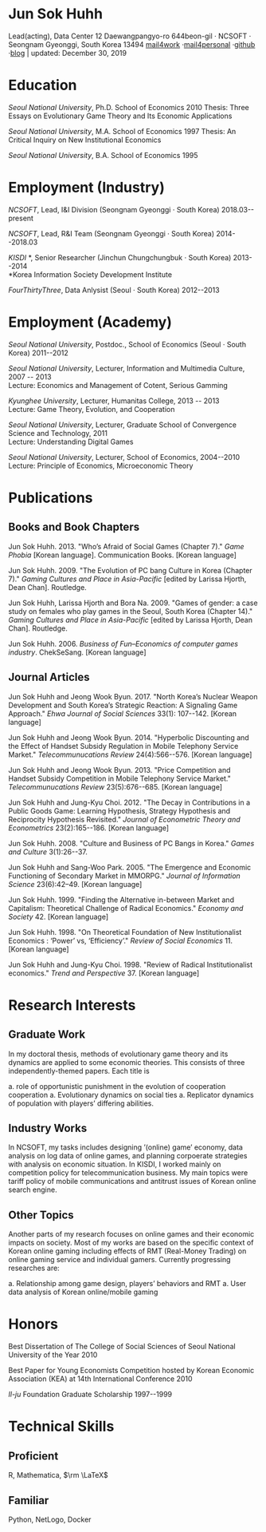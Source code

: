 
# Jun Sok Huhh

Lead(acting), Data Center 
12 Daewangpangyo-ro 644beon-gil &#183; NCSOFT &#183; Seongnam Gyeonggi, South Korea 13494 
[mail4work](junsokhuhh@ncsoft.com) &#183;[mail4personal](anarinsk@gmail.com) &#183;[github](https://github.com/anarinsk) &#183;[blog](http://lostineconomics.com) &vert; updated: December 30, 2019

# Education

*Seoul National University*, Ph.D. School of Economics 2010 
Thesis: Three Essays on Evolutionary Game Theory and Its Economic Applications 

*Seoul National University*, M.A. School of Economics 1997 
Thesis: An Critical Inquiry on New Institutional Economics  

*Seoul National University*, B.A. School of Economics 1995

# Employment (Industry)

*NCSOFT*, Lead, I&I Division (Seongnam Gyeonggi &#183; South Korea) 2018.03--present 

*NCSOFT*, Lead, R&I Team (Seongnam Gyeonggi &#183; South Korea) 2014--2018.03

*KISDI* \*, Senior Researcher (Jinchun Chungchungbuk &#183; South Korea) 2013--2014 </br> 
*Korea Information Society Development Institute

*FourThirtyThree*, Data Anlysist (Seoul &#183; South Korea) 2012--2013

# Employment (Academy)

*Seoul National University*, Postdoc., School of Economics (Seoul &#183; South Korea) 2011--2012

*Seoul National University*, Lecturer, Information and Multimedia Culture, 2007 -- 2013 </br>
Lecture: Economics and Management of Cotent, Serious Gamming

*Kyunghee University*, Lecturer, Humanitas College, 2013 -- 2013 </br>
Lecture: Game Theory, Evolution, and Cooperation

*Seoul National University*, Lecturer, Graduate School of Convergence Science and Technology, 2011 </br>
Lecture: Understanding Digital Games

*Seoul National University*, Lecturer, School of Economics, 2004--2010 
Lecture: Principle of Economics, Microeconomic Theory


# Publications

## Books and Book Chapters 

Jun Sok Huhh. 2013. "Who’s Afraid of Social Games (Chapter 7)." *Game Phobia* [Korean language]. Communication Books. [Korean language]

Jun Sok Huhh. 2009. "The Evolution of PC bang Culture in Korea (Chapter 7)." *Gaming Cultures and Place in Asia-Pacific* [edited by Larissa Hjorth, Dean Chan]. Routledge.

Jun Sok Huhh, Larissa Hjorth and Bora Na. 2009. "Games of gender: a case study on females who play games in the Seoul, South Korea (Chapter 14)." *Gaming Cultures and Place in Asia-Pacific* [edited by Larissa Hjorth, Dean Chan]. Routledge.

Jun Sok Huhh. 2006. *Business of Fun–Economics of computer games industry*. ChekSeSang. [Korean language]

## Journal Articles

Jun Sok Huhh and Jeong Wook Byun. 2017. "North Korea’s Nuclear Weapon Development and South Korea’s Strategic Reaction: A Signaling Game Approach." *Ehwa Journal of Social Sciences* 33(1): 107--142. [Korean language]

Jun Sok Huhh and Jeong Wook Byun. 2014. "Hyperbolic Discounting and the Effect of Handset Subsidy Regulation in Mobile Telephony Service Market." *Telecommunucations Review* 24(4):566--576. [Korean language]

Jun Sok Huhh and Jeong Wook Byun. 2013. "Price Competition and Handset Subsidy Competition in Mobile Telephony Service Market." *Telecommunucations Review* 23(5):676--685. [Korean language]

Jun Sok Huhh and Jung-Kyu Choi. 2012. "The Decay in Contributions in a Public Goods Game: Learning Hypothesis, Strategy Hypothesis and Reciprocity Hypothesis Revisited." *Journal of Econometric Theory and Econometrics* 23(2):165--186. [Korean language]

Jun Sok Huhh. 2008. "Culture and Business of PC Bangs in Korea." *Games and Culture* 3(1):26--37.

Jun Sok Huhh and Sang-Woo Park. 2005. "The Emergence and Economic Functioning of Secondary Market in MMORPG." *Journal of Information Science* 23(6):42–49. [Korean language]

Jun Sok Huhh. 1999. "Finding the Alternative in-between Market and Capitalism: Theoretical Challenge of Radical Economics." *Economy and Society* 42. [Korean language]

Jun Sok Huhh. 1998. "On Theoretical Foundation of New Institutionalist Economics : ‘Power’ vs, ‘Efficiency’." *Review of Social Economics* 11. [Korean language]

Jun Sok Huhh and Jung-Kyu Choi. 1998. "Review of Radical Institutionalist economics." *Trend and Perspective* 37. [Korean language]

# Research Interests 

## Graduate Work 

In my doctoral thesis, methods of evolutionary game theory and its dynamics are applied to some economic theories. This consists of three independently-themed papers. Each title is 

  a. role of opportunistic punishment in the evolution of cooperation cooperation
  a. Evolutionary dynamics on social ties
  a. Replicator dynamics of population with players’ differing abilities.

## Industry Works

In NCSOFT, my tasks includes designing ’(online) game’ economy, data analysis on log data of online games, and planning corpoerate strategies with analysis on economic situation. In KISDI, I worked mainly on competition policy for telecommunication business. My main topics were tariff policy of mobile communications and antitrust issues of Korean online search engine.

## Other Topics 

Another parts of my research focuses on online games and their economic impacts on society. Most of my works are based on the specific context of Korean online gaming including effects of RMT (Real-Money Trading) on online gaming
service and individual gamers. Currently progressing researches are:
  
  a. Relationship among game design, players’ behaviors and RMT
  a. User data analysis of Korean online/mobile gaming

# Honors 

Best Dissertation of The College of Social Sciences of Seoul National University of the Year 2010

Best Paper for Young Economists Competition hosted by Korean Economic Association (KEA) at 14th International Conference 2010

*Il-ju* Foundation Graduate Scholarship 1997--1999


# Technical Skills 

## Proficient
R, Mathematica, $\rm \LaTeX$

## Familiar
Python, NetLogo, Docker
<!--stackedit_data:
eyJoaXN0b3J5IjpbLTE0OTU1NDk5MjBdfQ==
-->
